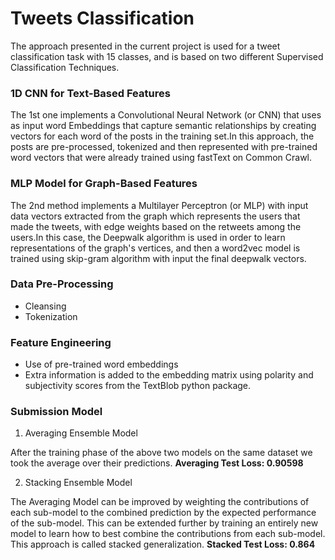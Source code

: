 # Tweets Classification
The approach presented in the current project is used for a tweet classification task with 15 classes, and is based on two different Supervised Classification Techniques.

### 1D CNN for Text-Based Features
The 1st one implements a Convolutional Neural Network (or CNN) that uses as input word Embeddings that capture semantic relationships by creating vectors for each word of the posts in the training set.In this approach, the posts are pre-processed, tokenized and then represented with pre-trained word vectors that were already trained using fastText on Common Crawl.

### MLP Model for Graph-Based Features
The 2nd method implements a Multilayer Perceptron (or MLP) with input data vectors extracted from the graph which represents the users that made the tweets, with edge weights based on the retweets among the users.In this case, the Deepwalk algorithm is used in order to learn representations of the graph's vertices, and then a word2vec model is trained using skip-gram algorithm with input the final deepwalk vectors.

### Data Pre-Processing
* Cleansing
* Tokenization

### Feature Engineering
* Use of pre-trained word embeddings
* Extra information is added to the embedding matrix using polarity and subjectivity scores from the TextBlob python package.

### Submission Model

1. Averaging Ensemble Model

After the training phase of the above two models on the same dataset we took the average over their predictions.
**Averaging Test Loss: 0.90598**

2. Stacking Ensemble Model

The Averaging Model can be improved by weighting the contributions of each sub-model to the combined prediction by the expected performance of the sub-model. This can be extended further by training an entirely new model to learn how to best combine the contributions from each sub-model. This approach is called stacked generalization.
**Stacked Test Loss: 0.864**
